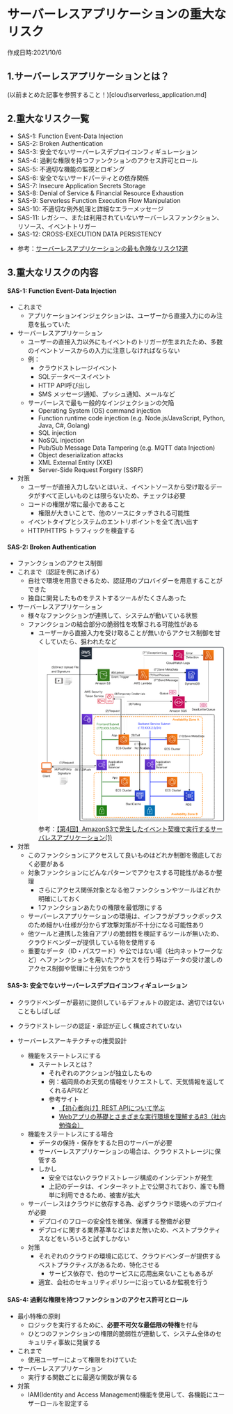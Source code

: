 # サーバーレスアプリケーションの重大なリスク
作成日時:2021/10/6

## 1.サーバーレスアプリケーションとは？
(以前まとめた記事を参照すること！)[cloud\serverless_application.md]

## 2.重大なリスク一覧

- SAS-1: Function Event-Data Injection
- SAS-2: Broken Authentication
- SAS-3: 安全でないサーバーレスデプロイコンフィギュレーション
- SAS-4: 過剰な権限を持つファンクションのアクセス許可とロール
- SAS-5: 不適切な機能の監視とロギング
- SAS-6: 安全でないサードパーティとの依存関係
- SAS-7: Insecure Application Secrets Storage
- SAS-8: Denial of Service & Financial Resource Exhaustion
- SAS-9: Serverless Function Execution Flow Manipulation
- SAS-10: 不適切な例外処理と詳細なエラーメッセージ
- SAS-11: レガシー、または利用されていないサーバーレスファンクション、リソース、イベントトリガー
- SAS-12: CROSS-EXECUTION DATA PERSISTENCY

* 参考：[サーバーレスアプリケーションの最も危険なリスク12選](https://qiita.com/yuuhu04/items/ad38d6d35d358a90a60f)

## 3.重大なリスクの内容
#### SAS-1: Function Event-Data Injection
* これまで
  * アプリケーションインジェクションは、ユーザーから直接入力にのみ注意を払っていた
* サーバーレスアプリケーション
  * ユーザーの直接入力以外にもイベントのトリガーが生まれたため、多数のイベントソースからの入力に注意しなければならない
  * 例：
    * クラウドストレージイベント
    * SQLデータベースイベント
    * HTTP API呼び出し
    * SMS メッセージ通知、プッシュ通知、メールなど
  * サーバーレスで最も一般的なインジェクションの欠陥
    * Operating System (OS) command injection
    * Function runtime code injection (e.g. Node.js/JavaScript, Python, Java, C#, Golang)
    * SQL injection
    * NoSQL injection
    * Pub/Sub Message Data Tampering (e.g. MQTT data Injection)
    * Object deserialization attacks
    * XML External Entity (XXE)
    * Server-Side Request Forgery (SSRF)
* 対策
  * ユーザーが直接入力しないとはいえ、イベントソースから受け取るデータがすべて正しいものとは限らないため、チェックは必要
  * コードの権限が常に最小であること
    * 権限が大きいことで、他のソースにタッチされる可能性
  * イベントタイプとシステムのエントリポイントを全て洗い出す
  * HTTP/HTTPS トラフィックを検査する

#### SAS-2: Broken Authentication
* ファンクションのアクセス制御
* これまで（認証を例にあげる）
  * 自社で環境を用意できるため、認証用のプロバイダーを用意することができた
  * 独自に開発したものをテストするツールがたくさんあった
* サーバーレスアプリケーション
  * 様々なファンクションが連携して、システムが動いている状態
  * ファンクションの結合部分の脆弱性を攻撃される可能性がある
    * ユーザーから直接入力を受け取ることが無いからアクセス制御を甘くしていたら、狙われたなど
  ![](2021-10-15-23-06-17.png)
  参考：[【第4回】AmazonS3で発生したイベント契機で実行するサーバレスアプリケーション(1)](https://debugroom.github.io/mynavi-doc-draft/cloud_native/aws-s3-and-lambda-1.html)
* 対策
  * このファンクションにアクセスして良いものはどれか制御を徹底しておく必要がある
  * 対象ファンクションにどんなパターンでアクセスする可能性があるか整理
    * さらにアクセス関係対象となる他ファンクションやツールはどれか明確にしておく
    * 1ファンクションあたりの権限を最低限にする
  * サーバーレスアプリケーションの環境は、インフラがブラックボックスのため細かい仕様が分からず攻撃対策が不十分になる可能性あり
  * 他ツールと連携した独自アプリの脆弱性を検証するツールが無いため、クラウドベンダーが提供している物を使用する
  * 重要なデータ（ID・パスワード）や公ではない場（社内ネットワークなど）へファンクションを用いたアクセスを行う時はデータの受け渡しのアクセス制御や管理に十分気をつかう

#### SAS-3: 安全でないサーバーレスデプロイコンフィギュレーション
* クラウドベンダーが最初に提供しているデフォルトの設定は、適切ではないこともしばしば
* クラウドストレージの認証・承認が正しく構成されていない

* サーバーレスアーキテクチャの推奨設計
  * 機能をステートレスにする
    * ステートレスとは？
      * それぞれのアクションが独立したもの
      * 例：福岡県のお天気の情報をリクエストして、天気情報を返してくれるAPIなど
      * 参考サイト
        * [【初心者向け】REST APIについて学ぶ](https://pursue.fun/tech/about-rest-api/)
        * [Webアプリの基礎とさまざまな実行環境を理解する#3（社内勉強会）](https://techracho.bpsinc.jp/hachi8833/2018_08_17/60965)
  * 機能をステートレスにする場合
    * データの保持・保存をするた目のサーバーが必要
    * サーバーレスアプリケーションの場合は、クラウドストレージに保管する
    * しかし
      * 安全ではないクラウドストレージ構成のインシデントが発生
      * 上記のデータは、インターネット上で公開されており、誰でも簡単に利用できるため、被害が拡大
  * サーバーレスはクラウドに依存する為、必ずクラウド環境へのデプロイが必要
    * デプロイのフローの安全性を確保、保護する整備が必要
    * デプロイに関する業界基準などはまだ無いため、ベストプラクティスなどをいろいろと試すしかない
  * 対策
    * それぞれのクラウドの環境に応じて、クラウドベンダーが提供するベストプラクティスがあるため、特化させる
      * サービス依存で、他のサービスに応用出来ないこともあるが
    * 適宜、会社のセキュリティポリシーに沿っているか監視を行う

#### SAS-4: 過剰な権限を持つファンクションのアクセス許可とロール
* 最小特権の原則
  * ロジックを実行するために、**必要不可欠な最低限の特権**を付与
  * ひとつのファンクションの権限的脆弱性が連動して、システム全体のセキュリティ事故に発展する
* これまで
  * 使用ユーザーによって権限をわけていた
* サーバーレスアプリケーション
  * 実行する関数ごとに最適な関数が異なる
* 対策
  * IAM(Identity and Access Management)機能を使用して、各機能にユーザーロールを設定する
